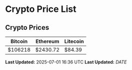 # Crypto Price List

## Crypto Prices
| Bitcoin | Ethereum | Litecoin |
| ------- | -------- | -------- |
| $106218 | $2430.72 | $84.39 |
**Last Updated:** 2025-07-01 16:36 UTC
**Last Updated:** $DATE$

